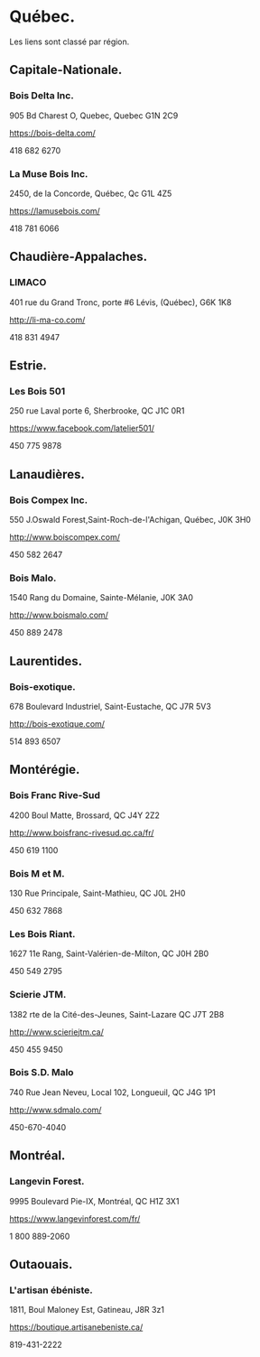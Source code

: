 # Québec.
Les liens sont classé par région.
## Capitale-Nationale.

###  Bois Delta Inc.

905 Bd Charest O, Quebec, Quebec G1N 2C9

https://bois-delta.com/

418 682 6270

### La Muse Bois Inc.

2450, de la Concorde, Québec, Qc G1L 4Z5

https://lamusebois.com/

418 781 6066

## Chaudière-Appalaches.

### LIMACO

401 rue du Grand Tronc, porte #6 Lévis, (Québec), G6K 1K8

http://li-ma-co.com/

418 831 4947
## Estrie.

### Les Bois 501

250 rue Laval porte 6, Sherbrooke, QC J1C 0R1

https://www.facebook.com/latelier501/

450 775 9878
## Lanaudières.

### Bois Compex Inc.

550 J.Oswald Forest,Saint-Roch-de-l'Achigan, Québec, J0K 3H0

http://www.boiscompex.com/

450 582 2647

### Bois Malo.

1540 Rang du Domaine, Sainte-Mélanie, J0K 3A0

http://www.boismalo.com/

450 889 2478
## Laurentides.

### Bois-exotique.

678 Boulevard Industriel, Saint-Eustache, QC J7R 5V3

http://bois-exotique.com/

514 893 6507
## Montérégie.

### Bois Franc Rive-Sud

4200 Boul Matte, Brossard, QC J4Y 2Z2

http://www.boisfranc-rivesud.qc.ca/fr/

450 619 1100

### Bois M et M.

130 Rue Principale, Saint-Mathieu, QC J0L 2H0

450 632 7868

### Les Bois Riant.

1627 11e Rang, Saint-Valérien-de-Milton, QC J0H 2B0

450 549 2795

### Scierie JTM.

1382 rte de la Cité-des-Jeunes, Saint-Lazare QC J7T 2B8

http://www.scieriejtm.ca/

450 455 9450

### Bois S.D. Malo

740 Rue Jean Neveu, Local 102, Longueuil, QC J4G 1P1

http://www.sdmalo.com/

450-670-4040
## Montréal.

### Langevin Forest.

9995 Boulevard Pie-IX, Montréal, QC H1Z 3X1

https://www.langevinforest.com/fr/

1 800 889-2060
## Outaouais.

### L'artisan ébéniste.

1811, Boul Maloney Est, Gatineau, J8R 3z1

https://boutique.artisanebeniste.ca/

819-431-2222
